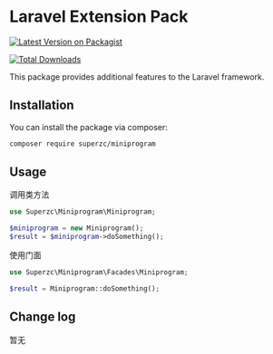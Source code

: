 # Laravel Extension Pack

[![Latest Version on Packagist](https://img.shields.io/packagist/v/vendor/package.svg?style=flat-square)](https://packagist.org/packages/superzc/miniprogram)
<!-- [![Build Status](https://img.shields.io/travis/vendor/package/master.svg?style=flat-square)](https://travis-ci.org/vendor/package)
[![Quality Score](https://img.shields.io/scrutinizer/g/vendor/package.svg?style=flat-square)](https://scrutinizer-ci.com/g/vendor/package) -->
[![Total Downloads](https://img.shields.io/packagist/dt/vendor/package.svg?style=flat-square)](https://packagist.org/packages/superzc/miniprogram)

This package provides additional features to the Laravel framework.


## Installation

You can install the package via composer:

```bash
composer require superzc/miniprogram
```

## Usage

调用类方法
```php
use Superzc\Miniprogram\Miniprogram;

$miniprogram = new Miniprogram();
$result = $miniprogram->doSomething();
```

使用门面
```php
use Superzc\Miniprogram\Facades\Miniprogram;

$result = Miniprogram::doSomething();
```


## Change log
暂无